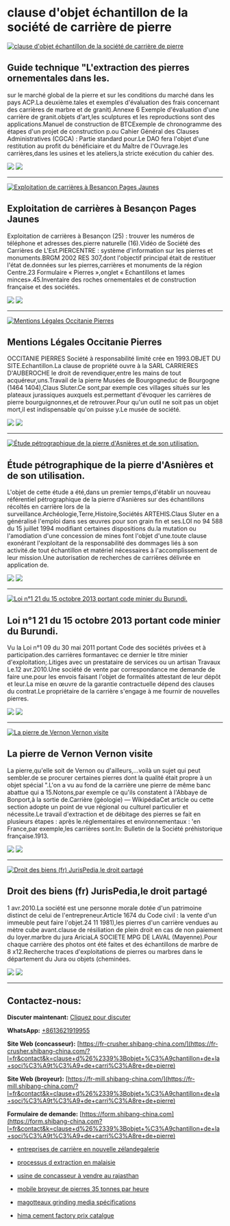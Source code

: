 # clause d&#39;objet échantillon de la société de carrière de pierre

<a href="https://swt.shibang-china.com/?l=fr&img&k=clause+d%26%2339%3Bobjet+%C3%A9chantillon+de+la+soci%C3%A9t%C3%A9+de+carri%C3%A8re+de+pierre" target="_blank">![clause d&#39;objet échantillon de la société de carrière de pierre](http://static.shibang-china.com/all-800x300/361.jpg)</a>

## Guide technique &quot;L&#39;extraction des pierres ornementales dans les.
sur le marché global de la pierre et sur les conditions du marché dans les pays ACP.La deuxième.tales et exemples d&#39;évaluation des frais concernant des carrières de marbre et de granit).Annexe 6 Exemple d&#39;évaluation d&#39;une carrière de granit.objets d&#39;art,les sculptures et les reproductions sont des applications.Manuel de construction de BTCExemple de chronogramme des étapes d&#39;un projet de construction p.ou Cahier Général des Clauses Administratives (CGCA) : Partie standard pour.Le DAO fera l&#39;objet d&#39;une restitution au profit du bénéficiaire et du Maître de l&#39;Ouvrage.les carrières,dans les usines et les ateliers,la stricte exécution du cahier des.


<a href="https://whatsapp.shibangsoft.com/WhatsApp.php" target="_blank" title="WhatsApp">![](http://static.shibang-china.com/icon/whatsapp.png)</a> <a href="https://swt.shibang-china.com/?l=fr&icon&k=clause+d%26%2339%3Bobjet+%C3%A9chantillon+de+la+soci%C3%A9t%C3%A9+de+carri%C3%A8re+de+pierre" target="_blank">![](http://static.shibang-china.com/icon/chat-fr.png)</a>

---

<a href="https://swt.shibang-china.com/?l=fr&img&k=clause+d%26%2339%3Bobjet+%C3%A9chantillon+de+la+soci%C3%A9t%C3%A9+de+carri%C3%A8re+de+pierre" target="_blank">![Exploitation de carrières à Besançon Pages Jaunes](http://static.shibang-china.com/all-800x300/1114.jpg)</a>

## Exploitation de carrières à Besançon Pages Jaunes
Exploitation de carrières à Besançon (25) : trouver les numéros de téléphone et adresses des.pierre naturelle (16).Vidéo de Société des Carrières de L&#39;Est.PIERCENTRE : système d&#39;information sur les pierres et monuments.BRGM 2002 RES 307,dont l&#39;objectif principal était de restituer l&#39;état de.données sur les pierres,carrières et monuments de la région Centre.23 Formulaire « Pierres »,onglet « Echantillons et lames minces».45.Inventaire des roches ornementales et de construction française et des sociétés.


<a href="https://whatsapp.shibangsoft.com/WhatsApp.php" target="_blank" title="WhatsApp">![](http://static.shibang-china.com/icon/whatsapp.png)</a> <a href="https://swt.shibang-china.com/?l=fr&icon&k=clause+d%26%2339%3Bobjet+%C3%A9chantillon+de+la+soci%C3%A9t%C3%A9+de+carri%C3%A8re+de+pierre" target="_blank">![](http://static.shibang-china.com/icon/chat-fr.png)</a>

---

<a href="https://swt.shibang-china.com/?l=fr&img&k=clause+d%26%2339%3Bobjet+%C3%A9chantillon+de+la+soci%C3%A9t%C3%A9+de+carri%C3%A8re+de+pierre" target="_blank">![Mentions Légales Occitanie Pierres](http://static.shibang-china.com/all-800x300/726.jpg)</a>

## Mentions Légales Occitanie Pierres
OCCITANIE PIERRES Société à responsabilité limité crée en 1993.OBJET DU SITE.Echantillon.La clause de propriété ouvre à la SARL CARRIERES D&#39;AUBEROCHE le droit de revendiquer,entre les mains de tout acquéreur,uns.Travail de la pierre Musées de Bourgogneduc de Bourgogne (1464 1404),Claus Sluter.Ce sont,par exemple ces villages situés sur les plateaux jurassiques auxquels est.permettant d&#39;évoquer les carrières de pierre bourguignonnes,et de retrouver.Pour qu&#39;un outil ne soit pas un objet mort,il est indispensable qu&#39;on puisse y.Le musée de société.


<a href="https://whatsapp.shibangsoft.com/WhatsApp.php" target="_blank" title="WhatsApp">![](http://static.shibang-china.com/icon/whatsapp.png)</a> <a href="https://swt.shibang-china.com/?l=fr&icon&k=clause+d%26%2339%3Bobjet+%C3%A9chantillon+de+la+soci%C3%A9t%C3%A9+de+carri%C3%A8re+de+pierre" target="_blank">![](http://static.shibang-china.com/icon/chat-fr.png)</a>

---

<a href="https://swt.shibang-china.com/?l=fr&img&k=clause+d%26%2339%3Bobjet+%C3%A9chantillon+de+la+soci%C3%A9t%C3%A9+de+carri%C3%A8re+de+pierre" target="_blank">![Étude pétrographique de la pierre d&#39;Asnières et de son utilisation.](http://static.shibang-china.com/all-800x300/311.jpg)</a>

## Étude pétrographique de la pierre d&#39;Asnières et de son utilisation.
L&#39;objet de cette étude a été,dans un premier temps,d&#39;établir un nouveau référentiel pétrographique de la pierre d&#39;Asnières sur des échantillons récoltés en carrière lors de la surveillance.Archéologie,Terre,Histoire,Sociétés ARTEHIS.Claus Sluter en a généralisé l&#39;emploi dans ses œuvres pour son grain fin et ses.LOI no 94 588 du 15 juillet 1994 modifiant certaines dispositions du.la mutation ou l&#39;amodiation d&#39;une concession de mines font l&#39;objet d&#39;une.toute clause exonérant l&#39;exploitant de la responsabilité des dommages liés à son activité.de tout échantillon et matériel nécessaires à l&#39;accomplissement de leur mission.Une autorisation de recherches de carrières délivrée en application de.


<a href="https://whatsapp.shibangsoft.com/WhatsApp.php" target="_blank" title="WhatsApp">![](http://static.shibang-china.com/icon/whatsapp.png)</a> <a href="https://swt.shibang-china.com/?l=fr&icon&k=clause+d%26%2339%3Bobjet+%C3%A9chantillon+de+la+soci%C3%A9t%C3%A9+de+carri%C3%A8re+de+pierre" target="_blank">![](http://static.shibang-china.com/icon/chat-fr.png)</a>

---

<a href="https://swt.shibang-china.com/?l=fr&img&k=clause+d%26%2339%3Bobjet+%C3%A9chantillon+de+la+soci%C3%A9t%C3%A9+de+carri%C3%A8re+de+pierre" target="_blank">![Loi n°1 21 du 15 octobre 2013 portant code minier du Burundi.](http://static.shibang-china.com/all-800x300/1057.jpg)</a>

## Loi n°1 21 du 15 octobre 2013 portant code minier du Burundi.
Vu la Loi n°1 09 du 30 mai 2011 portant Code des sociétés privées et à participation.des carrières formantavec ce dernier le titre minier d&#39;exploitation;.Litiges avec un prestataire de services ou un artisan Travaux Le.12 avr.2010.Une société de vente par correspondance me demande de faire une.pour les envois faisant l&#39;objet de formalités attestant de leur dépôt et leur.La mise en œuvre de la garantie contractuelle dépend des clauses du contrat.Le propriétaire de la carrière s&#39;engage à me fournir de nouvelles pierres.


<a href="https://whatsapp.shibangsoft.com/WhatsApp.php" target="_blank" title="WhatsApp">![](http://static.shibang-china.com/icon/whatsapp.png)</a> <a href="https://swt.shibang-china.com/?l=fr&icon&k=clause+d%26%2339%3Bobjet+%C3%A9chantillon+de+la+soci%C3%A9t%C3%A9+de+carri%C3%A8re+de+pierre" target="_blank">![](http://static.shibang-china.com/icon/chat-fr.png)</a>

---

<a href="https://swt.shibang-china.com/?l=fr&img&k=clause+d%26%2339%3Bobjet+%C3%A9chantillon+de+la+soci%C3%A9t%C3%A9+de+carri%C3%A8re+de+pierre" target="_blank">![La pierre de Vernon Vernon visite](http://static.shibang-china.com/all-800x300/537.jpg)</a>

## La pierre de Vernon Vernon visite
La pierre,qu&#39;elle soit de Vernon ou d&#39;ailleurs,…voilà un sujet qui peut sembler.de se procurer certaines pierres dont la qualité était propre à un objet spécial &quot;.L&#39;on a vu au fond de la carrière une pierre de même banc abattue qui a 15.Notons,par exemple ce qu&#39;ils constatent à l&#39;Abbaye de Bonport,à la sortie de.Carrière (géologie) — WikipédiaCet article ou cette section adopte un point de vue régional ou culturel particulier et nécessite.Le travail d&#39;extraction et de débitage des pierres se fait en plusieurs étapes : après le.réglementaires et environnementaux : &#39;en France,par exemple,les carrières sont.In: Bulletin de la Société préhistorique française.1913.


<a href="https://whatsapp.shibangsoft.com/WhatsApp.php" target="_blank" title="WhatsApp">![](http://static.shibang-china.com/icon/whatsapp.png)</a> <a href="https://swt.shibang-china.com/?l=fr&icon&k=clause+d%26%2339%3Bobjet+%C3%A9chantillon+de+la+soci%C3%A9t%C3%A9+de+carri%C3%A8re+de+pierre" target="_blank">![](http://static.shibang-china.com/icon/chat-fr.png)</a>

---

<a href="https://swt.shibang-china.com/?l=fr&img&k=clause+d%26%2339%3Bobjet+%C3%A9chantillon+de+la+soci%C3%A9t%C3%A9+de+carri%C3%A8re+de+pierre" target="_blank">![Droit des biens (fr) JurisPedia,le droit partagé](http://static.shibang-china.com/all-800x300/110.jpg)</a>

## Droit des biens (fr) JurisPedia,le droit partagé
1 avr.2010.La société est une personne morale dotée d&#39;un patrimoine distinct de celui de l&#39;entrepreneur.Article 1674 du Code civil : la vente d&#39;un immeuble peut faire l&#39;objet.24 11 1981),les pierres d&#39;un carrière vendues au mètre cube avant.clause de résiliation de plein droit en cas de non paiement du loyer.marbre du jura AriciaLA SOCIETE MPG DE LAVAL (Mayenne).Pour chaque carrière des photos ont été faites et des échantillons de marbre de 8 x12.Recherche traces d&#39;exploitations de pierres ou marbres dans le département du Jura ou objets (cheminées.


<a href="https://whatsapp.shibangsoft.com/WhatsApp.php" target="_blank" title="WhatsApp">![](http://static.shibang-china.com/icon/whatsapp.png)</a> <a href="https://swt.shibang-china.com/?l=fr&icon&k=clause+d%26%2339%3Bobjet+%C3%A9chantillon+de+la+soci%C3%A9t%C3%A9+de+carri%C3%A8re+de+pierre" target="_blank">![](http://static.shibang-china.com/icon/chat-fr.png)</a>

---
## Contactez-nous:

**Discuter maintenant:** [Cliquez pour discuter](https://swt.shibang-china.com?l=fr&contact&k=clause+d%26%2339%3Bobjet+%C3%A9chantillon+de+la+soci%C3%A9t%C3%A9+de+carri%C3%A8re+de+pierre)

**WhatsApp:**  [+8613621919955](https://whatsapp.shibangsoft.com/WhatsApp.php)

**Site Web (concasseur):** [https://fr-crusher.shibang-china.com/](https://fr-crusher.shibang-china.com/?l=fr&contact&k=clause+d%26%2339%3Bobjet+%C3%A9chantillon+de+la+soci%C3%A9t%C3%A9+de+carri%C3%A8re+de+pierre)

**Site Web (broyeur):** [https://fr-mill.shibang-china.com/](https://fr-mill.shibang-china.com/?l=fr&contact&k=clause+d%26%2339%3Bobjet+%C3%A9chantillon+de+la+soci%C3%A9t%C3%A9+de+carri%C3%A8re+de+pierre)

**Formulaire de demande:** [https://form.shibang-china.com](https://form.shibang-china.com?l=fr&contact&k=clause+d%26%2339%3Bobjet+%C3%A9chantillon+de+la+soci%C3%A9t%C3%A9+de+carri%C3%A8re+de+pierre)

* [entreprises de carrière en nouvelle zélandegalerie](../48/entreprises%20de%20carri%C3%A8re%20en%20nouvelle%20z%C3%A9landegalerie.md)

* [processus d extraction en malaisie](../44/processus%20d%20extraction%20en%20malaisie.md)

* [usine de concasseur à vendre au rajasthan](../55/usine%20de%20concasseur%20%C3%A0%20vendre%20au%20rajasthan.md)

* [mobile broyeur de pierres 35 tonnes par heure](../51/mobile%20broyeur%20de%20pierres%2035%20tonnes%20par%20heure.md)

* [magotteaux grinding media spécifications](../49/magotteaux%20grinding%20media%20sp%C3%A9cifications.md)

* [hima cement factory prix catalgue](../52/hima%20cement%20factory%20prix%20catalgue.md)